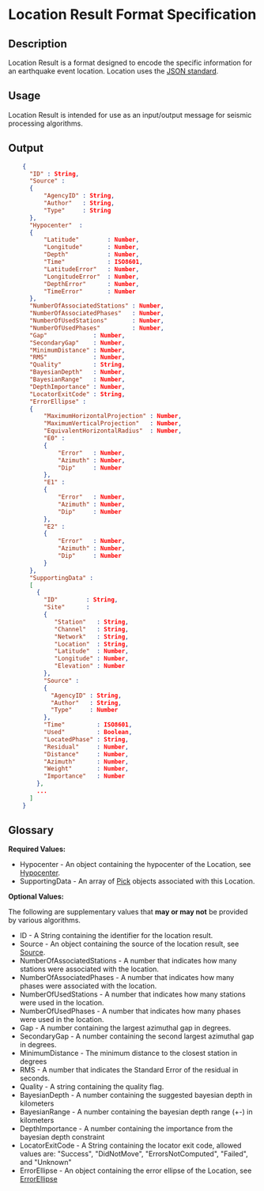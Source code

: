 # Location Result Format Specification

## Description

Location Result is a format designed to encode the specific information for an
earthquake event location.  Location uses the
[JSON standard](http://www.json.org).

## Usage
Location Result is intended for use as an input/output message for seismic
processing algorithms.

## Output
```json
    {
      "ID" : String,
      "Source" :
      {
          "AgencyID" : String,
          "Author"   : String,
          "Type"     : String
      },
      "Hypocenter"  :
      {
          "Latitude"        : Number,
          "Longitude"       : Number,
          "Depth"           : Number,
          "Time"            : ISO8601,
          "LatitudeError"   : Number,
          "LongitudeError"  : Number,
          "DepthError"      : Number,
          "TimeError"       : Number
      },
      "NumberOfAssociatedStations" : Number,
      "NumberOfAssociatedPhases"   : Number,
      "NumberOfUsedStations"       : Number,
      "NumberOfUsedPhases"         : Number,
      "Gap"             : Number,  
      "SecondaryGap"    : Number,  
      "MinimumDistance" : Number,
      "RMS"             : Number,  
      "Quality"         : String,
      "BayesianDepth"   : Number,
      "BayesianRange"   : Number,
      "DepthImportance" : Number,
      "LocatorExitCode" : String,
      "ErrorEllipse" :
      {
          "MaximumHorizontalProjection" : Number,
          "MaximumVerticalProjection"   : Number,
          "EquivalentHorizontalRadius"  : Number,
          "E0" :
          {
              "Error"   : Number,
              "Azimuth" : Number,
              "Dip"     : Number
          },
          "E1" :
          {
              "Error"   : Number,
              "Azimuth" : Number,
              "Dip"     : Number
          },
          "E2" :
          {
              "Error"   : Number,
              "Azimuth" : Number,
              "Dip"     : Number
          }
      },
      "SupportingData" :
      [
        {
          "ID"        : String,
          "Site"      :
          {
             "Station"   : String,
             "Channel"   : String,
             "Network"   : String,
             "Location"  : String,
             "Latitude"  : Number,
             "Longitude" : Number,
             "Elevation" : Number
          },
          "Source" :
          {
            "AgencyID" : String,
            "Author"   : String,
            "Type"     : Number
          },
          "Time"         : ISO8601,
          "Used"         : Boolean,
          "LocatedPhase" : String,
          "Residual"     : Number,
          "Distance"     : Number,
          "Azimuth"      : Number,
          "Weight"       : Number,
          "Importance"   : Number
        },
        ...
      ]
    }
```

## Glossary
**Required Values:**

* Hypocenter - An object containing the hypocenter of the Location, see
[Hypocenter](Hypocenter.md).
* SupportingData - An array of [Pick](Pick.md) objects associated with this
Location.

**Optional Values:**

The following are supplementary values that **may or may not** be provided by
various algorithms.

* ID - A String containing the identifier for the location result.
* Source - An object containing the source of the location result, see
[Source](Source.md).
* NumberOfAssociatedStations - A number that indicates how many stations were
associated with the location.
* NumberOfAssociatedPhases - A number that indicates how many phases were
associated with the location.
* NumberOfUsedStations - A number that indicates how many stations were
used in the location.
* NumberOfUsedPhases - A number that indicates how many phases were
used in the location.
* Gap - A number containing the largest azimuthal gap in degrees.
* SecondaryGap - A number containing the second largest azimuthal gap in degrees.
* MinimumDistance - The minimum distance to the closest station in degrees
* RMS - A number that indicates the Standard Error of the residual in seconds.
* Quality - A string containing the quality flag.
* BayesianDepth - A number containing the suggested bayesian depth in
kilometers
* BayesianRange - A number containing the bayesian depth range (+\-) in
kilometers
* DepthImportance - A number containing the importance from the bayesian
depth constraint
* LocatorExitCode - A String containing the locator exit code, allowed values
are: "Success", "DidNotMove", "ErrorsNotComputed", "Failed", and "Unknown"
* ErrorEllipse - An object containing the error ellipse of the Location, see
[ErrorEllipse](ErrorEllipse.md)
